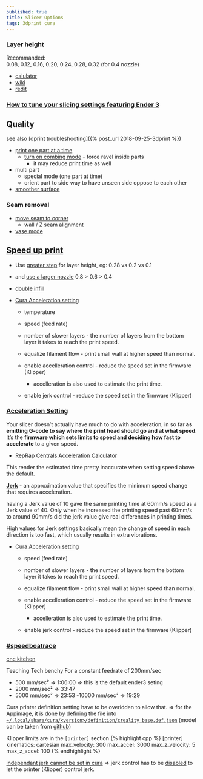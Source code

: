 ```yaml
---
published: true
title: Slicer Options
tags: 3dprint cura
---
```



### Layer height
Recommanded:  
0.08, 0.12, 0.16, 0.20, 0.24, 0.28, 0.32 (for 0.4 nozzle)

- [calulator](https://blog.prusaprinters.org/calculator/#optimallayer)
- [wiki](https://3dprint.wiki/reprap/anet/a8/layer-heights)
- [redit](https://www.reddit.com/r/CR10/comments/8i88h0/cr10s_layer_height_upgrade_is_there_such_a_thing/)

### [How to tune your slicing settings featuring Ender 3](https://www.youtube.com/watch?v=3yIebnVjADM)

## Quality
see also [dprint troubleshooting]({% post_url 2018-09-25-3dprint %})

- [print one part at a time](https://www.youtube.com/watch?v=6Z02BowhQwU)
	- [turn on combing mode](https://www.youtube.com/watch?v=FdnV71HYIEw) - force ravel inside parts
    	- it may reduce print time as well
- multi part
	- special mode (one part at time)
    - orient part to side way to have unseen side oppose to each other
- [smoother surface](https://www.youtube.com/watch?v=jkAqTWmVRVA)

### Seam removal
- [move seam to corner](https://youtu.be/NU1kYEE3qrQ?t=114)
	- wall / Z seam alignment
- [vase mode](https://www.youtube.com/watch?v=iJXIqdJpkuI)

## [Speed up print](https://hevort.com/)
- Use [greater step](https://www.reddit.com/r/klippers/comments/gh5r72/those_of_you_using_klipper_and_printing_at_crazy/fq6py5n?utm_source=share&utm_medium=web2x&context=3) for layer height, eg: 0.28 vs 0.2 vs 0.1
- and [use a larger nozzle](https://www.youtube.com/watch?v=jyhLQUQTc9E) 0.8 > 0.6 > 0.4

- [double infill](https://www.youtube.com/watch?v=gSySGU-52Lo)

- [Cura Acceleration setting](https://www.youtube.com/watch?v=CKMTD0EAcwg)
	- temperature
    - speed (feed rate)
    - nomber of slower layers - the number of layers from the bottom layer it takes to reach the print speed.
    - equalize filament flow - print small wall at higher speed than normal.
    
    - enable accelleration control - reduce the speed set in the firmware (Klipper)
    	- accelleration is also used to estimate the print time.
    
    - enable jerk control - reduce the speed set  in the firmware (Klipper)
    
### [Acceleration Setting](https://3dprinterly.com/how-to-get-the-perfect-jerk-acceleration-setting/)

Your slicer doesn’t actually have much to do with acceleration, in so far **as emitting G-code to say where the print head should go and at what speed**. It’s the **firmware which sets limits to speed and deciding how fast to accelerate** to a given speed.
- [RepRap Centrals Acceleration Calculator](https://3dprinting.stackexchange.com/a/225/5801)

This render the estimated time pretty inaccurate when setting speed above the default.

[**Jerk**](https://3dprinterly.com/how-to-get-the-perfect-jerk-acceleration-setting/#What_is_the_Jerk_Setting) - an approximation value that specifies the minimum speed change that requires acceleration.

having a Jerk value of 10 gave the same printing time at 60mm/s speed as a Jerk value of 40. Only when he increased the printing speed past 60mm/s to around 90mm/s did the jerk value give real differences in printing times.

High values for Jerk settings basically mean the change of speed in each direction is too fast, which usually results in extra vibrations.


- [Cura Acceleration setting](https://www.youtube.com/watch?v=CKMTD0EAcwg)
    - speed (feed rate)
    - nomber of slower layers - the number of layers from the bottom layer it takes to reach the print speed.
    - equalize filament flow - print small wall at higher speed than normal.
    
    - enable accelleration control - reduce the speed set in the firmware (Klipper)
    	- accelleration is also used to estimate the print time.
    
    - enable jerk control - reduce the speed set  in the firmware (Klipper)
    
### [#speedboatrace](https://www.youtube.com/watch?v=6kRjdprTjFc)

[cnc kitchen](https://www.youtube.com/watch?v=hSWjlf5aNIU)

Teaching Tech benchy
For a constant feedrate of 200mm/sec
-  500 mm/sec² => 1:06:00	=> this is the default ender3 seting
- 2000 mm/sec² =>   33:47
- 5000 mm/sec² =>   23:53
-10000 mm/sec² =>   19:29

Cura printer definition setting have to be overidden to allow that.
=> for the Appimage, it is done by defining the file into [`~/.local/share/cura/<version>/definition/creality_base.def.json`](https://github.com/Ultimaker/Cura/issues/847) (model can be taken from [github](https://github.com/Ultimaker/Cura/tree/master/resources/definitions))

Klipper limits are in the `[printer]` section
{% highlight cpp %}
[printer]
kinematics: cartesian
max_velocity: 300
max_accel: 3000
max_z_velocity: 5
max_z_accel: 100
{% endhighlight %}


[independant jerk cannot be set in cura](https://community.ultimaker.com/topic/26775-jerk-motion-control/) => jerk control has to be [disabled](https://www.reddit.com/r/CR10/comments/pguizl/cura_question_acceleration_and_jerk_control/) to let the printer (Klipper) control jerk.
